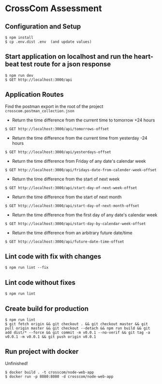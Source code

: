 # CrossCom Assessment

## Configuration and Setup
``` 
$ npm install
$ cp .env.dist .env  (and update values)
```

## Start application on localhost and run the heart-beat test route for a json response
``` 
$ npm run dev
$ GET http://localhost:3000/api
```

## Application Routes
Find the postman export in the root of the project `crosscom.postman_collection.json`

- Return the time difference from the current time to tomorrow +24 hours
``` 
$ GET http://localhost:3000/api/tomorrows-offset
```

- Return the time difference from the current time from yesterday -24 hours
``` 
$ GET http://localhost:3000/api/yesterdays-offset
```

- Return the time difference from Friday of any date's calendar week
``` 
$ GET http://localhost:3000/api/fridays-date-from-calender-week-offset
```

- Return the time difference from the start of next week
``` 
$ GET http://localhost:3000/api/start-day-of-next-week-offset
```

- Return the time difference from the start of next month
``` 
$ GET http://localhost:3000/api/start-day-of-next-month-offset
```

- Return the time difference from the first day of any date's calendar week
``` 
$ GET http://localhost:3000/api/start-day-by-calendar-week-offset
```

- Return the time difference from an arbitrary future date/time
``` 
$ GET http://localhost:3000/api/future-date-time-offset
```

## Lint code with fix with changes
``` 
$ npm run lint --fix
```

## Lint code without fixes
``` 
$ npm run lint
```

## Create build for production
``` 
$ npm run lint
$ git fetch origin && git checkout . && git checkout master && git pull origin master && git checkout --detach && npm run build && git add dist/* --force && git commit -m v0.0.1 --no-verif && git tag -a v0.0.1 -m v0.0.1 && git push origin v0.0.1 
```

## Run project with docker
Unfinished!
```
$ docker build . -t crosscom/node-web-app
$ docker run -p 8080:8080 -d crosscom/node-web-app
```
